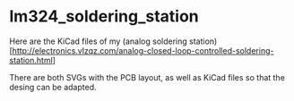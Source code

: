 # lm324_soldering_station
Here are the KiCad files of my (analog soldering station)[http://electronics.vlzqz.com/analog-closed-loop-controlled-soldering-station.html]

There are both SVGs with the PCB layout, as well as KiCad files so that the desing can be adapted.
